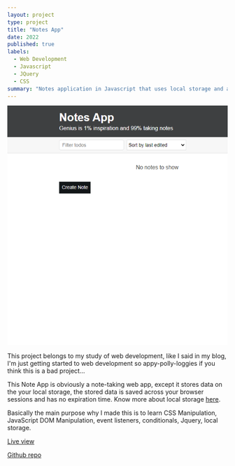 ```yaml
---
layout: project
type: project
title: "Notes App"
date: 2022
published: true
labels:
  - Web Development
  - Javascript
  - JQuery
  - CSS
summary: "Notes application in Javascript that uses local storage and allows for edits, among other things"
---
```


![alt](/img/notes.png)

This project belongs to my study of web development, like I said in my blog, I'm just getting started to web development so appy-polly-loggies if you think this is a bad project...

This Note App is obviously a note-taking web app, except it stores data on the your local storage, the stored data is saved across your browser sessions and has no expiration time. Know more about local storage [here](https://developer.mozilla.org/en-US/docs/Web/API/Window/localStorage).

Basically the main purpose why I made this is to learn CSS Manipulation, JavaScript DOM Manipulation, event listeners, conditionals, Jquery, local storage.

[Live view](https://14ud3.github.io/notes/)

[Github repo](https://github.com/14ud3/notes)
